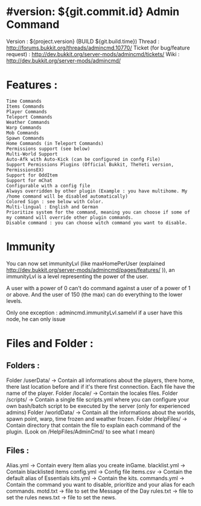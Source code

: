 #version: ${git.commit.id}
Admin Command 
=============
Version : ${project.version} (BUILD ${git.build.time})
Thread : http://forums.bukkit.org/threads/admincmd.10770/
Ticket (for bug/feature request) : http://dev.bukkit.org/server-mods/admincmd/tickets/
Wiki : http://dev.bukkit.org/server-mods/admincmd/

Features :
==========
    Time Commands
    Items Commands
    Player Commands
    Teleport Commands
    Weather Commands
    Warp Commands
    Mob Commands
    Spawn Commands
    Home Commands (in Teleport Commands)
    Permissions support (see below)
    Multi-World Support
    Auto-Afk with Auto-Kick (can be configured in confg File)
    Support Permissions Plugins (Official Bukkit, TheYeti version, PermissionsEX)
    Support for OddItem
    Support for mChat
    Configurable with a config file
    Always overridden by other plugin (Example : you have multihome. My /home command will be disabled automatically)
    Colored Sign : see below with Color.
    Multi-lingual : English and German
    Prioritize system for the command, meaning you can choose if some of my command will override other plugin commands.
    Disable command : you can choose witch command you want to disable.

Immunity
========
You can now set immunityLvl (like maxHomePerUser (explained http://dev.bukkit.org/server-mods/admincmd/pages/features/ )), 
an immunityLvl is a level representing the power of the user.

A user with a power of 0 can't do command against a user of a power of 1 or above.
And the user of 150 (the max) can do everything to the lower levels.

Only one exception : admincmd.immunityLvl.samelvl if a user have this node, he can only issue 

Files and Folder :
==================
Folders : 
---------
Folder /userData/ -> Contain all informations about the players, there home, there last location before and if it's there first connection. Each file have the name of the player.
Folder /locale/ -> Contain the locales files.
Folder /scripts/ -> Contain a single file scripts.yml where you can configure your own bash/batch script to be executed by the server (only for experienced admins)
Folder /worldData/ -> Contain all the informations about the worlds, spawn point, warp, time frozen and weather frozen.
Folder /HelpFiles/ -> Contain directory that contain the file to explain each command of the plugin. (Look on /HelpFiles/AdminCmd/ to see what I mean)

Files :
-------
Alias.yml -> Contain every Item alias you create inGame.
blacklist.yml -> Contain blacklisted items
config.yml -> Config file
items.csv -> Contain the default alias of Essentials
kits.yml -> Contain the kits.
commands.yml -> Contain the command you want to disable, prioritize and your alias for each commands.
motd.txt -> file to set the Message of the Day
rules.txt -> file to set the rules
news.txt -> file to set the news.
